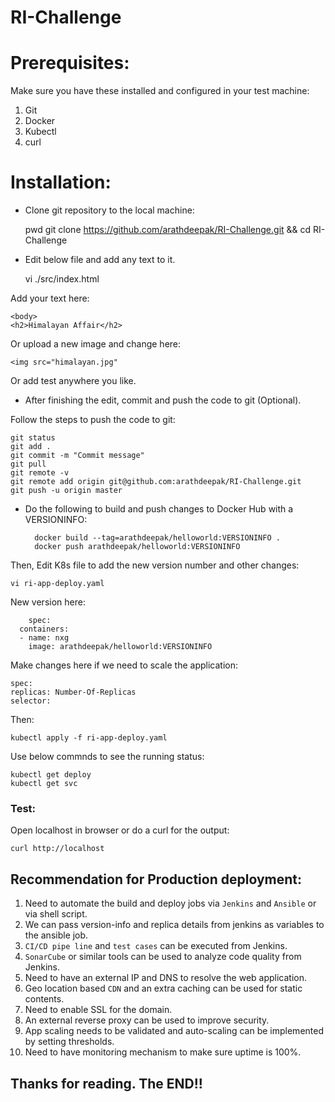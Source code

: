 RI-Challenge
===

# Prerequisites:

Make sure you have these installed and configured in your test machine:
1. Git
2. Docker
3. Kubectl
4. curl

# Installation:

- Clone git repository to the local machine:

    pwd
    git clone https://github.com/arathdeepak/RI-Challenge.git && cd RI-Challenge

- Edit below file and add any text to it.

    vi ./src/index.html

Add your text here:

    <body>
    <h2>Himalayan Affair</h2>

Or upload a new image and change here:

    <img src="himalayan.jpg"
    
Or add test anywhere you like.

- After finishing the edit, commit and push the code to git (Optional).

Follow the steps to push the code to git:

    git status
    git add .
    git commit -m "Commit message"
    git pull
    git remote -v
    git remote add origin git@github.com:arathdeepak/RI-Challenge.git
    git push -u origin master
    
- Do the following to build and push changes to Docker Hub with a VERSIONINFO:

        docker build --tag=arathdeepak/helloworld:VERSIONINFO .
        docker push arathdeepak/helloworld:VERSIONINFO

Then, Edit K8s file to add the new version number and other changes:

    vi ri-app-deploy.yaml 
    
New version here:
    
        spec:
      containers:
      - name: nxg
        image: arathdeepak/helloworld:VERSIONINFO

Make changes here if we need to scale the application:
    
    spec:
    replicas: Number-Of-Replicas
    selector:
    
Then:

    kubectl apply -f ri-app-deploy.yaml

Use below commnds to see the running status:

    kubectl get deploy
    kubectl get svc
    
### Test:

Open localhost in browser or do a curl for the output:

    curl http://localhost

## Recommendation for Production deployment:

1. Need to automate the build and deploy jobs via `Jenkins` and `Ansible` or via shell script.
2. We can pass version-info and replica details from jenkins as variables to the ansible job.
3. `CI/CD pipe line` and `test cases` can be executed from Jenkins.
4. `SonarCube` or similar tools can be used to analyze code quality from Jenkins.
5. Need to have an external IP and DNS to resolve the web application.
6. Geo location based `CDN` and an extra caching can be used for static contents.
7. Need to enable SSL for the domain.
8. An external reverse proxy can be used to improve security.
9. App scaling needs to be validated and auto-scaling can be implemented by setting thresholds.
10. Need to have monitoring mechanism to make sure uptime is 100%.


## Thanks for reading. The END!!

